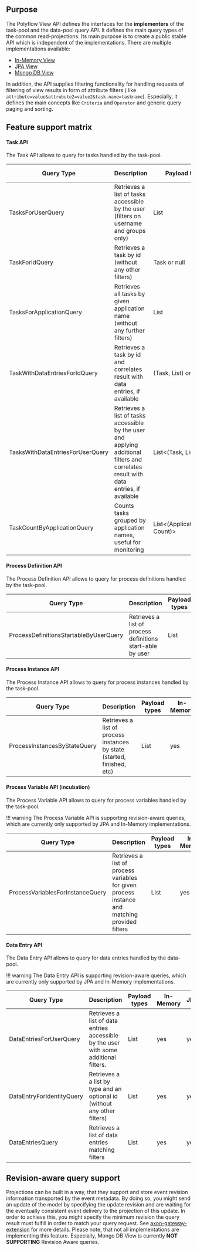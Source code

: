 ## Purpose

The Polyflow View API defines the interfaces for the **implementers** of the task-pool and the data-pool query API. It defines the main query types of the 
common read-projections. Its main purpose is to create a public stable API which is independent of the implementations. There are multiple implementations 
available:

* [In-Memory View](view-simple.md)
* [JPA View](view-jpa.md)
* [Mongo DB View](view-mongo.md)

In addition, the API supplies filtering functionality for handling requests of filtering of view results in form of attribute filters (
like `attribute=value&attrubute2=value2&task.name=taskname`). Especially, it defines the main concepts like `Criteria` and `Operator`
and generic query paging and sorting.

## Feature support matrix

#### Task API

The Task API allows to query for tasks handled by the task-pool.

| Query Type                       | Description                                                                                                                            | Payload types                   | In-Memory | JPA        | Mongo DB |
|----------------------------------|----------------------------------------------------------------------------------------------------------------------------------------|---------------------------------|-----------|------------|----------|
| TasksForUserQuery                | Retrieves a list of tasks accessible by the user (filters on username and groups only)                                                 | List<Task>                      | yes       | yes        | yes      |
| TaskForIdQuery                   | Retrieves a task by id (without any other filters)                                                                                     | Task or null                    | yes       | yes        | yes      |
| TasksForApplicationQuery         | Retrieves all tasks by given application name (without any further filters)                                                            | List<Task>                      | yes       | yes        | yes      |
| TaskWithDataEntriesForIdQuery    | Retrieves a task by id and correlates result with data entries, if available                                                           | (Task, List<DataEntry>) or null | yes       | yes        | yes      |
| TasksWithDataEntriesForUserQuery | Retrieves a list of tasks accessible by the user and applying additional filters and correlates result with data entries, if available | List<(Task, List<DataEntry>)    | yes       | incubation | yes      |
| TaskCountByApplicationQuery      | Counts tasks grouped by application names, useful for monitoring                                                                       | List<(ApplicationName, Count)>  | yes       | no         | yes      |
 

#### Process Definition API

The Process Definition API allows to query for process definitions handled by the task-pool.

| Query Type                              | Description                                                | Payload types           | In-Memory | JPA   | Mongo DB |
|-----------------------------------------|------------------------------------------------------------|-------------------------|-----------|-------|----------|
| ProcessDefinitionsStartableByUserQuery  | Retrieves a list of process definitions start-able by user | List<ProcessDefinition> | yes       | yes   | yes      |


#### Process Instance API

The Process Instance API allows to query for process instances handled by the task-pool.

| Query Type                    | Description                                                             | Payload types         | In-Memory | JPA   | Mongo DB |
|-------------------------------|-------------------------------------------------------------------------|-----------------------|-----------|-------|----------|
| ProcessInstancesByStateQuery  | Retrieves a list of process instances by state (started, finished, etc) | List<ProcessInstance> | yes       | yes   | no       |


#### Process Variable API (incubation)

The Process Variable API allows to query for process variables handled by the task-pool.

!!! warning
    The Process Variable API is supporting revision-aware queries, which are currently only supported by JPA and In-Memory implementations.  

| Query Type                       | Description                                                                                    | Payload types         | In-Memory | JPA | Mongo DB |
|----------------------------------|------------------------------------------------------------------------------------------------|-----------------------|-----------|-----|----------|
| ProcessVariablesForInstanceQuery | Retrieves a list of process variables for given process instance and matching provided filters | List<ProcessVariable> | yes       | no  | no       |


#### Data Entry API

The Data Entry API allows to query for data entries handled by the data-pool.

!!! warning
    The Data Entry API is supporting revision-aware queries, which are currently only supported by JPA and In-Memory implementations.


| Query Type                    | Description                                                                           | Payload types   | In-Memory | JPA   | Mongo DB |
|-------------------------------|---------------------------------------------------------------------------------------|-----------------|-----------|-------|----------|
| DataEntriesForUserQuery       | Retrieves a list of data entries accessible by the user with some additional filters. | List<DataEntry> | yes       | yes   | yes      |
| DataEntryForIdentityQuery     | Retrieves a a list by type and an optional id (without any other filters)             | List<DataEntry> | yes       | yes   | yes      |
| DataEntriesQuery              | Retrieves a list of data entries matching filters                                     | List<DataEntry> | yes       | yes   | yes      |


## Revision-aware query support

Projections can be built in a way, that they support and store event revision information transported by the event metadata. By doing so, you might send an
update of the model by specifying the update revision and are waiting for the eventually consistent event delivery to the projection of this update.
In order to achieve this, you might specify the minimum revision the query result must fulfill in order to match your query request. See [axon-gateway-extension](https://github.com/holixon/axon-gateway-extension)
for more details. Please note, that not all implementations are implementing this feature. Especially, Mongo DB View is currently **NOT SUPPORTING** Revision Aware queries. 


